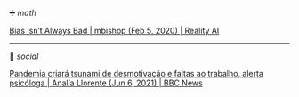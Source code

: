 ➗ _math_

[Bias Isn’t Always Bad | mbishop (Feb 5, 2020) | Reality AI](https://reality.ai/bias-isnt-always-bad/)

---

👥 _social_ 

[Pandemia criará tsunami de desmotivação e faltas ao trabalho, alerta psicóloga | Analía Llorente (Jun 6, 2021) | BBC News](https://www.bbc.com/portuguese/geral-57194633)
